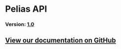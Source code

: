 # Pelias API
### Version: [1.0](https://github.com/pelias/api/releases)

## [View our documentation on GitHub](https://github.com/pelias/documentation/)
